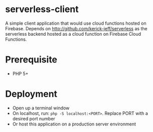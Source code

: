 # serverless-client
A simple client application that would use cloud functions hosted on Firebase. Depends on http://github.com/kerick-jeff/serverless as the serverless backend hosted as a cloud function on Firebase Cloud Functions.

# Prerequisite
* PHP 5+

# Deployment
* Open up a terminal window
* On localhost, run: `php -S localhost:<PORT>`. Replace PORT with a desired port number
* Or host this application on a production server environment

